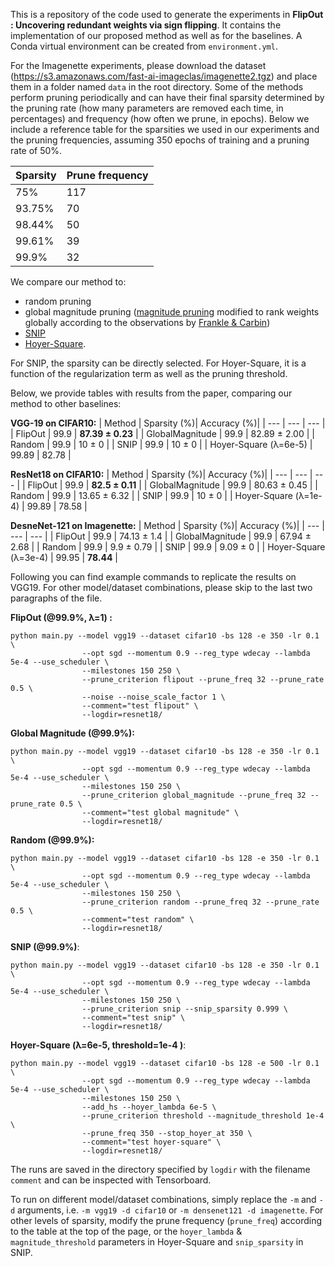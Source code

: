 This is a repository of the code used to generate the experiments in **FlipOut : Uncovering redundant weights via sign flipping**. It contains the implementation of our proposed method as well as for the baselines. A Conda virtual environment can be created from ```environment.yml```.

For the Imagenette experiments, please download the dataset (https://s3.amazonaws.com/fast-ai-imageclas/imagenette2.tgz) and place them in a folder named ```data``` in the root directory.
Some of the methods perform pruning periodically and can have their final sparsity determined by the pruning rate (how many parameters are removed each time, in percentages) and frequency (how often we prune, in epochs). Below we include a reference table for the sparsities we used in our experiments and the pruning frequencies, assuming 350 epochs of training and a pruning rate of 50%.


| Sparsity | Prune frequency |
| --- | --- |
| 75% | 117 |
| 93.75% | 70 |
| 98.44% | 50 |
| 99.61% | 39 |
| 99.9% | 32 |

We compare our method to:
- random pruning
- global magnitude pruning ([magnitude pruning](https://arxiv.org/abs/1506.02626) modified to rank weights globally according to the observations by [Frankle & Carbin](https://arxiv.org/abs/1803.03635))
- [SNIP](https://arxiv.org/abs/1810.02340) 
- [Hoyer-Square](https://openreview.net/pdf?id=rylBK34FDS).

For SNIP, the sparsity can be directly selected. For Hoyer-Square, it is a function of the regularization term as well as the pruning threshold. 

Below, we provide tables with results from the paper, comparing our method to other baselines:

**VGG-19 on CIFAR10:**
| Method | Sparsity (%)| Accuracy (%)|
| --- | --- | --- |
| FlipOut | 99.9 | **87.39 ± 0.23** |
| GlobalMagnitude | 99.9 | 82.89 ± 2.00 |
| Random | 99.9 | 10 ± 0 |
| SNIP | 99.9 | 10 ± 0 |
| Hoyer-Square (λ=6e-5) | 99.89 | 82.78 |

**ResNet18 on CIFAR10:**
| Method | Sparsity (%)| Accuracy (%)|
| --- | --- | --- |
| FlipOut | 99.9 | **82.5 ± 0.11** |
| GlobalMagnitude | 99.9 | 80.63 ± 0.45 |
| Random | 99.9 | 13.65 ± 6.32 |
| SNIP | 99.9 | 10 ± 0 |
| Hoyer-Square (λ=1e-4) | 99.89 | 78.58 |

**DesneNet-121 on Imagenette:**
| Method | Sparsity (%)| Accuracy (%)|
| --- | --- | --- |
| FlipOut | 99.9 | 74.13 ± 1.4 |
| GlobalMagnitude | 99.9 | 67.94 ± 2.68 |
| Random | 99.9 | 9.9 ± 0.79 |
| SNIP | 99.9 | 9.09 ± 0 |
| Hoyer-Square (λ=3e-4) | 99.95 | **78.44** |

Following you can find example commands to replicate the results on VGG19. For other model/dataset combinations, please skip to the last two paragraphs of the file.

**FlipOut (@99.9%, λ=1) :**
```
python main.py --model vgg19 --dataset cifar10 -bs 128 -e 350 -lr 0.1 \
                --opt sgd --momentum 0.9 --reg_type wdecay --lambda 5e-4 --use_scheduler \
                --milestones 150 250 \
                --prune_criterion flipout --prune_freq 32 --prune_rate 0.5 \
                --noise --noise_scale_factor 1 \
                --comment="test flipout" \
                --logdir=resnet18/
```
**Global Magnitude (@99.9%):**
```
python main.py --model vgg19 --dataset cifar10 -bs 128 -e 350 -lr 0.1 \
                --opt sgd --momentum 0.9 --reg_type wdecay --lambda 5e-4 --use_scheduler \
                --milestones 150 250 \
                --prune_criterion global_magnitude --prune_freq 32 --prune_rate 0.5 \
                --comment="test global magnitude" \
                --logdir=resnet18/
```
**Random (@99.9%):**
```
python main.py --model vgg19 --dataset cifar10 -bs 128 -e 350 -lr 0.1 \
                --opt sgd --momentum 0.9 --reg_type wdecay --lambda 5e-4 --use_scheduler \
                --milestones 150 250 \
                --prune_criterion random --prune_freq 32 --prune_rate 0.5 \
                --comment="test random" \
                --logdir=resnet18/
```
**SNIP (@99.9%)**:
```
python main.py --model vgg19 --dataset cifar10 -bs 128 -e 350 -lr 0.1 \
                --opt sgd --momentum 0.9 --reg_type wdecay --lambda 5e-4 --use_scheduler \
                --milestones 150 250 \
                --prune_criterion snip --snip_sparsity 0.999 \
                --comment="test snip" \
                --logdir=resnet18/
```
**Hoyer-Square (λ=6e-5, threshold=1e-4 )**:
```
python main.py --model vgg19 --dataset cifar10 -bs 128 -e 500 -lr 0.1 \
                --opt sgd --momentum 0.9 --reg_type wdecay --lambda 5e-4 --use_scheduler \
                --milestones 150 250 \
                --add_hs --hoyer_lambda 6e-5 \
                --prune_criterion threshold --magnitude_threshold 1e-4 \
                --prune_freq 350 --stop_hoyer_at 350 \
                --comment="test hoyer-square" \
                --logdir=resnet18/
```

The runs are saved in the directory specified by ```logdir``` with the filename ```comment``` and can be inspected with Tensorboard.

To run on different model/dataset combinations, simply replace the ```-m``` and ```-d``` arguments, i.e. ```-m vgg19 -d cifar10``` or ```-m densenet121 -d imagenette```. For other levels of sparsity, modify the prune frequency (```prune_freq```) according to the table at the top of the page, or the ```hoyer_lambda``` & ```magnitude_threshold``` parameters in Hoyer-Square and ```snip_sparsity``` in SNIP.
